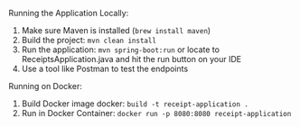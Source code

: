 Running the Application Locally:

1. Make sure Maven is installed (`brew install maven`)
2. Build the project: `mvn clean install`
3. Run the application: `mvn spring-boot:run` or locate to ReceiptsApplication.java and hit the run button on your IDE
4. Use a tool like Postman to test the endpoints

Running on Docker:
1. Build Docker image docker: `build -t receipt-application .`
2. Run in Docker Container: `docker run -p 8080:8080 receipt-application`
